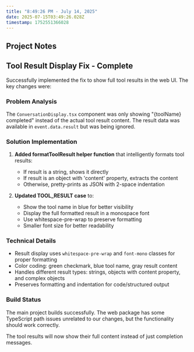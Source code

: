 ```yaml
---
title: "8:49:26 PM - July 14, 2025"
date: 2025-07-15T03:49:26.028Z
timestamp: 1752551366028
---
```


## Project Notes

## Tool Result Display Fix - Complete

Successfully implemented the fix to show full tool results in the web UI. The key changes were:

### Problem Analysis
The `ConversationDisplay.tsx` component was only showing "{toolName} completed" instead of the actual tool result content. The result data was available in `event.data.result` but was being ignored.

### Solution Implementation
1. **Added formatToolResult helper function** that intelligently formats tool results:
   - If result is a string, shows it directly
   - If result is an object with 'content' property, extracts the content
   - Otherwise, pretty-prints as JSON with 2-space indentation

2. **Updated TOOL_RESULT case** to:
   - Show the tool name in blue for better visibility
   - Display the full formatted result in a monospace font
   - Use whitespace-pre-wrap to preserve formatting
   - Smaller font size for better readability

### Technical Details
- Result display uses `whitespace-pre-wrap` and `font-mono` classes for proper formatting
- Color coding: green checkmark, blue tool name, gray result content
- Handles different result types: strings, objects with content property, and complex objects
- Preserves formatting and indentation for code/structured output

### Build Status
The main project builds successfully. The web package has some TypeScript path issues unrelated to our changes, but the functionality should work correctly.

The tool results will now show their full content instead of just completion messages.
